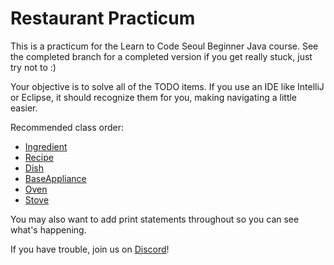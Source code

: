 # Restaurant Practicum

This is a practicum for the Learn to Code Seoul Beginner Java course. See the completed branch for a completed version if you get really stuck, just try not to :)

Your objective is to solve all of the TODO items. If you use an IDE like IntelliJ or Eclipse, it should recognize them for you, making navigating a little easier.

Recommended class order:
* [Ingredient](./src/main/java/org/l2csl/beginnerjava/restaurant/Ingredient.java)
* [Recipe](./src/main/java/org/l2csl/beginnerjava/restaurant/Recipe.java)
* [Dish](./src/main/java/org/l2csl/beginnerjava/restaurant/Dish.java)
* [BaseAppliance](./src/main/java/org/l2csl/beginnerjava/restaurant/appliance/BaseAppliance.java)
* [Oven](./src/main/java/org/l2csl/beginnerjava/restaurant/appliance/Oven.java)
* [Stove](./src/main/java/org/l2csl/beginnerjava/restaurant/appliance/Stove.java)

You may also want to add print statements throughout so you can see what's happening.

If you have trouble, join us on [Discord](https://discord.gg/HFknCs8)!